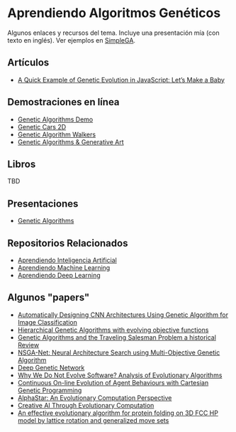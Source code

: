 # Aprendiendo Algoritmos Genéticos

Algunos enlaces y recursos del tema. Incluye una presentación
mía (con texto en inglés). Ver ejemplos en [SimpleGA](https://github.com/ajlopez/SimpleGA).

## Artículos

- [A Quick Example of Genetic Evolution in JavaScript: Let’s Make a Baby](https://medium.com/datadriveninvestor/a-quick-example-of-genetic-evolution-in-javascript-lets-make-a-baby-5a6f20d5de84)

## Demostraciones en línea

- [Genetic Algorithms Demo](http://math.hws.edu/eck/jsdemo/jsGeneticAlgorithm.html)
- [Genetic Cars 2D](https://rednuht.org/genetic_cars_2/)
- [Genetic Algorithm Walkers](https://rednuht.org/genetic_walkers/)
- [Genetic Algorithms & Generative Art](https://chriscummins.cc/s/genetics/)

## Libros

TBD

## Presentaciones

- [Genetic Algorithms](https://docs.google.com/presentation/d/1-0jaWPg34MELJAFPqd2mx5pG0H1dOrve7pJwVqzBWPU)

## Repositorios Relacionados

- [Aprendiendo Inteligencia Artificial](https://github.com/ajlopez/AprendiendoInteligenciaArtificial)
- [Aprendiendo Machine Learning](https://github.com/ajlopez/AprendiendoMachineLearning)
- [Aprendiendo Deep Learning](https://github.com/ajlopez/AprendiendoDeepLearning)

## Algunos "papers"

- [Automatically Designing CNN Architectures Using Genetic Algorithm for Image Classification](https://arxiv.org/abs/1808.03818)
- [Hierarchical Genetic Algorithms with evolving objective functions](https://arxiv.org/abs/1812.10308)
- [Genetic Algorithms and the Traveling Salesman Problem a historical Review](https://arxiv.org/abs/1901.05737)
- [NSGA-Net: Neural Architecture Search using Multi-Objective Genetic Algorithm](https://arxiv.org/abs/1810.03522)
- [Deep Genetic Network](https://arxiv.org/abs/1811.01845)
- [Why We Do Not Evolve Software? Analysis of Evolutionary Algorithms](https://arxiv.org/abs/1810.07074)
- [Continuous On-line Evolution of Agent Behaviours with Cartesian Genetic Programming](https://arxiv.org/abs/1407.0698)
- [AlphaStar: An Evolutionary Computation Perspective](https://arxiv.org/abs/1902.01724)
- [Creative AI Through Evolutionary Computation](https://arxiv.org/abs/1901.03775)
- [An effective evolutionary algorithm for protein folding on 3D FCC HP model by lattice rotation and generalized move sets](https://www.ncbi.nlm.nih.gov/pmc/articles/PMC3908773/)

